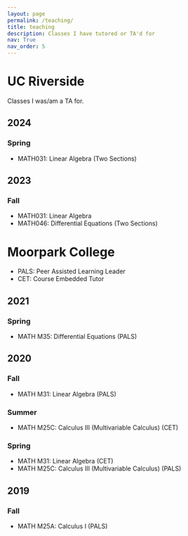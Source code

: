 ```yaml
---
layout: page
permalink: /teaching/
title: teaching
description: Classes I have tutored or TA'd for
nav: True
nav_order: 5
---
```


# UC Riverside

Classes I was/am a TA for.

## 2024

### Spring
- MATH031: Linear Algebra (Two Sections)

## 2023

### Fall
- MATH031: Linear Algebra
- MATH046: Differential Equations (Two Sections)

# Moorpark College
- PALS: Peer Assisted Learning Leader
- CET: Course Embedded Tutor

## 2021

### Spring
- MATH M35: Differential Equations (PALS)

## 2020

### Fall
- MATH M31: Linear Algebra (PALS)

### Summer
- MATH M25C: Calculus III (Multivariable Calculus) (CET)

### Spring
- MATH M31: Linear Algebra (CET)
- MATH M25C: Calculus III (Multivariable Calculus) (PALS)

## 2019

### Fall
- MATH M25A: Calculus I (PALS)